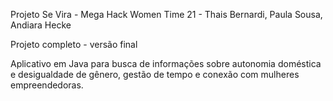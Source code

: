 Projeto Se Vira - Mega Hack Women 
Time 21 - Thais Bernardi, Paula Sousa, Andiara Hecke

Projeto completo - versão final 

Aplicativo em Java para busca de informações sobre autonomia doméstica e desigualdade de gênero, gestão de tempo e conexão com mulheres empreendedoras. 
